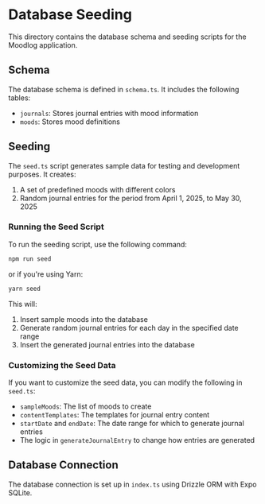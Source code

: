 # Database Seeding

This directory contains the database schema and seeding scripts for the Moodlog application.

## Schema

The database schema is defined in `schema.ts`. It includes the following tables:

- `journals`: Stores journal entries with mood information
- `moods`: Stores mood definitions

## Seeding

The `seed.ts` script generates sample data for testing and development purposes. It creates:

1. A set of predefined moods with different colors
2. Random journal entries for the period from April 1, 2025, to May 30, 2025

### Running the Seed Script

To run the seeding script, use the following command:

```bash
npm run seed
```

or if you're using Yarn:

```bash
yarn seed
```

This will:
1. Insert sample moods into the database
2. Generate random journal entries for each day in the specified date range
3. Insert the generated journal entries into the database

### Customizing the Seed Data

If you want to customize the seed data, you can modify the following in `seed.ts`:

- `sampleMoods`: The list of moods to create
- `contentTemplates`: The templates for journal entry content
- `startDate` and `endDate`: The date range for which to generate journal entries
- The logic in `generateJournalEntry` to change how entries are generated

## Database Connection

The database connection is set up in `index.ts` using Drizzle ORM with Expo SQLite.

